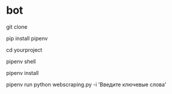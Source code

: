 # bot

git clone 

pip install pipenv

cd yourproject

pipenv shell

pipenv install

pipenv run python webscraping.py -i 'Введите ключевые слова'
